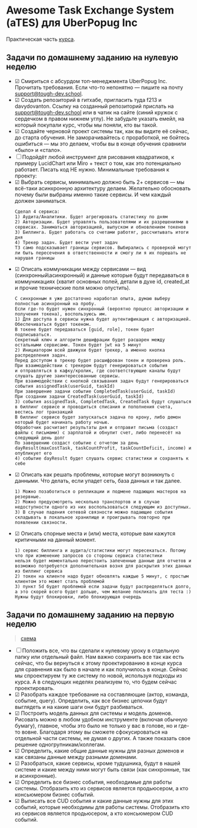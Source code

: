 # Awesome Task Exchange System (aTES) для UberPopug Inc

Практическая часть [курса](https://education.borshev.com/architecture).

## Задачи по домашнему заданию на нулевую неделю

* &#9745; Смириться с абсурдом топ-менеджмента UberPopug Inc. Прочитать требования. Если что-то непонятно — пишите на почту support@tough-dev.school. 
* &#9745; Создать репозиторий в гитхабе, пригласить туда f213 и davydovanton. Ссылку на созданный репозиторий приcлать на support@tough-dev.school или в чатик на сайте (синий кружок с сердечком в правом нижнем углу). Не забудьте указать емейл, на который покупали курс, чтобы мы поняли, кто вы такой.
* &#9745; Создайте черновой проект системы так, как вы видите её сейчас, до старта обучения. Не заморачивайтесь с проработкой, не бойтесь ошибиться — мы это делаем, чтобы вы в конце обучения сравнили «было» и «стало».
* &#9744; Подойдёт любой инструмент для рисования квадратиков, к примеру LucidChart или Miro + текст о том, как это потенциально работает. Писать код НЕ нужно. Минимальные требования к проекту:
* &#9745; Выбрать сервисы, минимально должно быть 2+ сервисов — мы всё-таки асинхронную архитектуру делаем. Желательно обосновать почему были выбраны именно такие сервисы. И чем каждый должен заниматься.
  ```
  Сделал 4 сервиса:
  1) Аудита/Аналитики. Будет агрегировать статистику по дням
  2) Авторизации. Будет управлять пользователями и их разрешениями в сервисах. Заниматься авторизацией, выпуском и обновлением токенов
  3) Биллинга. Будет работать со счетами работяг, рассчитывать итоги дня
  4) Трекер задач. Будет вести учет задач
  ТЗ само подсказывает границы сервисов. Выбирались с проверкой могут ли быть пересечения в ответственности и смогу ли я их порешать не нарушая границы
  ```
* &#9745; Описать коммуникации между сервисами — вид (синхронный\асинхронный) и данные которые будут передаваться в коммуникациях (хватит основных полей, детали в духе id, created_at и прочие технические поля можно опустить).
  ```
  С синхронным я уже достаточно наработал опыта, думаю выберу полностью асинхронный на пробу. 
  Если где-то будет нужен синхронный (вероятно процесс авторизации и получения токена), воспользуюсь им.
  1) Для доступа в сервисы нужна будет аутентификация с авторизацией. Обеспечиваться будет токеном. 
  В токене будет передаваться [guid, role], токен будет подписываться. 
  Секретный ключ и алгоритм дешифрации будет расшарен между остальными сервисами. Токен будет jwt на 5 минут
  2) Инициатором всей движухи будет трекер, а именно кнопка распределения задач. 
  Перед доступом в трекер будет расшифрован токен и проверена роль. При взаимодействии с трекером будут генерироваться события
  и отправляться в кафку/кролик, где соответствующие каналы будут слушать другие заинтересованные сервисы.
  При взаимодействии с кнопкой связывания задач будут генерироваться события assignedTask(userGuid, taskId)
  При завершение задачи событие CompletedTask(userGuid, taskId)
  При создании задачи CreatedTask(userGuid, taskId)
  3) события assignedTask, CompletedTask, CreatedTask будут слушаться в биллинг сервисе и проводиться списания и пополнения счета, вестись лог транзакций
  В биллинг сервисе будет запускаться задача по крону, либо демон который будет начинать работу ночью. 
  Обработчик расчитает результаты дня и отправит письма (создаст файлы с письмами) с зарплатой и обнулит счет, либо перенесёт на следующий день долг
  По завершению создаст событие с отчетом за день dayResult(maxCostTask, taskCountProfit, taskCountDeficit, income) и опубликует его
  4) событие dayResult будет слушать сервис статистики и сохранять к себе
  ```
* &#9745; Описать как решать проблемы, которые могут возникнуть с данными. Что делать, если упадет сеть, база данных и так далее.
  ``` 
  1) Можно позаботиться о репликации и подмене падающих мастеров на резервные. 
  2) Можно предусмотреть несколько транспортов и в случае недоступности одного из них воспользоваться следующим из доступных. 
  3) В случае падения сетевой связности можно падающие события складывать в локальное хранилище и проигрывать повторно при появлении связности.
  ```
* &#9745; Описать спорные места и (или) места, которые вам кажутся критичными на данный момент.
  ```
  1) сервис биллинга и аудита/статистики могут пересекаться. Потому что при изменение запросов со стороны сервиса статистики 
  нельзя будет моментально перестоить запеченные данные для отчетов и возможно потребуется дополнительная возня для раскрытия этих данных из биллинг сервиса
  2) токен на клиенте надо будет обновлять каждые 5 минут, с простым клиентом это может стать проблемой
  3) пункт 5d будет проблемой если задачи будут распределяться долго, а это скорей всего будет дольше, чем желание покликать для теста :) Нужны будут блокировки, либо блокирующая очередь
  ```

## Задачи по домашнему заданию на первую неделю

  > [схема](./docs/index.md)
* &#9744; Положить все, что вы сделали к нулевому уроку в отдельную папку или отдельный файл. Нам важно сохранить все так как есть сейчас, что бы вернуться к этому проектированию в конце курса для сравнения как было в начале и как получилось в конце. Сейчас мы спроектируем ту же систему по новой, используя подходы из курса. А в следующих неделях реализуем то, что будем сейчас проектировать.
* &#9745; Разобрать каждое требование на составляющие (актор, команда, событие, query). Определить, как все бизнес цепочки будут выглядеть и на какие шаги они будут разбиваться.
* &#9745; Построить модель данных для системы и модель доменов. Рисовать можно в любом удобном инструменте (включая обычную бумагу), главное, чтобы это было не только у вас в голове, но и где-то вовне. Благодаря этому вы сможете сфокусироваться на отдельной части системы, не думая о других. А также показать свое решение одногрупникам/коллегам.
* &#9745; Определить, какие общие данные нужны для разных доменов и как связаны данные между разными доменами.
* &#9745; Разобраться, какие сервисы, кроме тудушника, будут в нашей системе и какие между ними могут быть связи (как синхронные, так и асинхронные).
* &#9745; Определить все бизнес события, необходимые для работы системы. Отобразить кто из сервисов является продьюсером, а кто консьюмером бизнес событий.
* &#9745; Выписать все CUD события и какие данные нужны для этих событий, которые необходимы для работы системы. Отобразить кто из сервисов является продьюсером, а кто консьюмером CUD событий.
